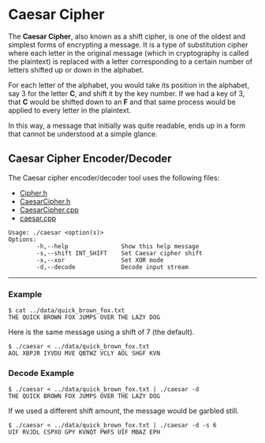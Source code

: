# Caesar Cipher

The **Caesar Cipher**, also known as a shift cipher, is one of the oldest and simplest forms of encrypting a message. It is a type of substitution cipher where each letter in the original message (which in cryptography is called the plaintext) is replaced with a letter corresponding to a certain number of letters shifted up or down in the alphabet. 

For each letter of the alphabet, you would take its position in the alphabet, say 3 for the letter **C**, and shift it by the key number. If we had a key of 3, that **C** would be shifted down to an **F** and that same process would be applied to every letter in the plaintext.

In this way, a message that initially was quite readable, ends up in a form that cannot be understood at a simple glance.

## Caesar Cipher Encoder/Decoder

The Caesar cipher encoder/decoder tool uses the following files:
- [Cipher.h](../src/Cipher.h)
- [CaesarCipher.h](../src/CaesarCipher.h)
- [CaesarCipher.cpp](../src/CaesarCipher.cpp)
- [caesar.cpp](../tools/caesar.cpp)

```
Usage: ./caesar <option(s)>
Options:
        -h,--help               Show this help message
        -s,--shift INT_SHIFT    Set Caesar cipher shift
        -x,--xor                Set XOR mode
        -d,--decode             Decode input stream
```

---

### Example

```
$ cat ../data/quick_brown_fox.txt
THE QUICK BROWN FOX JUMPS OVER THE LAZY DOG
```

Here is the same message using a shift of 7 (the default).

```
$ ./caesar < ../data/quick_brown_fox.txt
AOL XBPJR IYVDU MVE QBTWZ VCLY AOL SHGF KVN
```

### Decode Example

```
$ ./caesar < ../data/quick_brown_fox.txt | ./caesar -d
THE QUICK BROWN FOX JUMPS OVER THE LAZY DOG
```

If we used a different shift amount, the message would be garbled still.

```
$ ./caesar < ../data/quick_brown_fox.txt | ./caesar -d -s 6
UIF RVJDL CSPXO GPY KVNQT PWFS UIF MBAZ EPH
```
